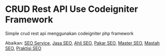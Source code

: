 # CRUD Rest API Use Codeigniter Framework

Simple crud rest api menggunakan codeigniter php framework

Abaikan: <a href="https://seo.renaldirey.id/">SEO Service</a>, <a href="https://seo.renaldirey.id/">Jasa SEO</a>, <a href='https://renaldirey.id/ahli-dan-pakar-seo-indonesia/' title='Ahli SEO'>Ahli SEO</a>, <a href='https://renaldirey.id/ahli-dan-pakar-seo-indonesia/' title='Pakar SEO'>Pakar SEO</a>, <a href='https://renaldirey.id/ahli-dan-pakar-seo-indonesia/' title='Master SEO'>Master SEO</a>, <a href='https://renaldirey.id/ahli-dan-pakar-seo-indonesia/' title='Mastah SEO'>Mastah SEO</a>, <a href='https://renaldirey.id/ahli-dan-pakar-seo-indonesia/' title='Praktisi SEO'>Praktisi SEO</a>